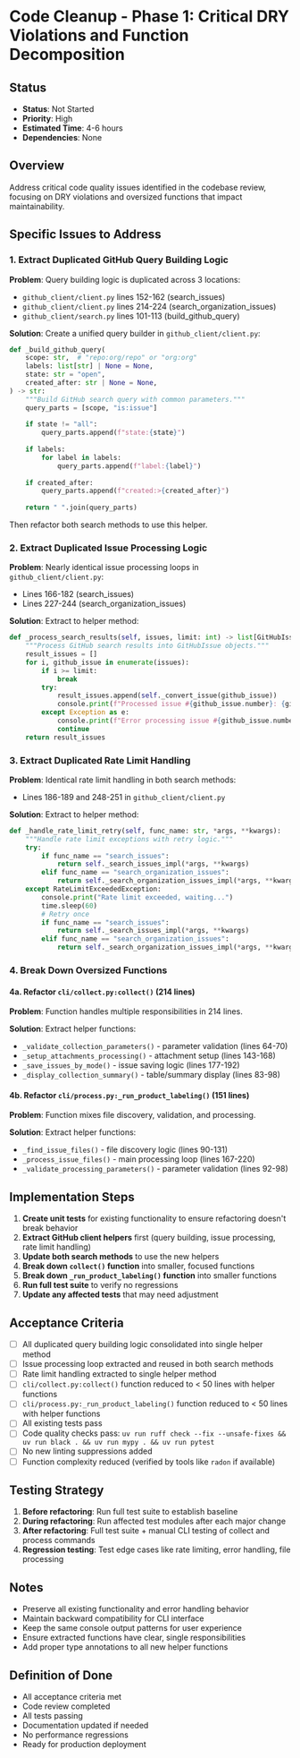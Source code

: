 # Code Cleanup - Phase 1: Critical DRY Violations and Function Decomposition

## Status
- **Status**: Not Started
- **Priority**: High
- **Estimated Time**: 4-6 hours
- **Dependencies**: None

## Overview
Address critical code quality issues identified in the codebase review, focusing on DRY violations and oversized functions that impact maintainability.

## Specific Issues to Address

### 1. Extract Duplicated GitHub Query Building Logic

**Problem**: Query building logic is duplicated across 3 locations:
- `github_client/client.py` lines 152-162 (search_issues)
- `github_client/client.py` lines 214-224 (search_organization_issues) 
- `github_client/search.py` lines 101-113 (build_github_query)

**Solution**: Create a unified query builder in `github_client/client.py`:
```python
def _build_github_query(
    scope: str,  # "repo:org/repo" or "org:org"
    labels: list[str] | None = None,
    state: str = "open",
    created_after: str | None = None,
) -> str:
    """Build GitHub search query with common parameters."""
    query_parts = [scope, "is:issue"]
    
    if state != "all":
        query_parts.append(f"state:{state}")
    
    if labels:
        for label in labels:
            query_parts.append(f"label:{label}")
    
    if created_after:
        query_parts.append(f"created:>{created_after}")
    
    return " ".join(query_parts)
```

Then refactor both search methods to use this helper.

### 2. Extract Duplicated Issue Processing Logic

**Problem**: Nearly identical issue processing loops in `github_client/client.py`:
- Lines 166-182 (search_issues)
- Lines 227-244 (search_organization_issues)

**Solution**: Extract to helper method:
```python
def _process_search_results(self, issues, limit: int) -> list[GitHubIssue]:
    """Process GitHub search results into GitHubIssue objects."""
    result_issues = []
    for i, github_issue in enumerate(issues):
        if i >= limit:
            break
        try:
            result_issues.append(self._convert_issue(github_issue))
            console.print(f"Processed issue #{github_issue.number}: {github_issue.title}")
        except Exception as e:
            console.print(f"Error processing issue #{github_issue.number}: {e}")
            continue
    return result_issues
```

### 3. Extract Duplicated Rate Limit Handling

**Problem**: Identical rate limit handling in both search methods:
- Lines 186-189 and 248-251 in `github_client/client.py`

**Solution**: Extract to helper method:
```python
def _handle_rate_limit_retry(self, func_name: str, *args, **kwargs):
    """Handle rate limit exceptions with retry logic."""
    try:
        if func_name == "search_issues":
            return self._search_issues_impl(*args, **kwargs)
        elif func_name == "search_organization_issues":
            return self._search_organization_issues_impl(*args, **kwargs)
    except RateLimitExceededException:
        console.print("Rate limit exceeded, waiting...")
        time.sleep(60)
        # Retry once
        if func_name == "search_issues":
            return self._search_issues_impl(*args, **kwargs)
        elif func_name == "search_organization_issues":
            return self._search_organization_issues_impl(*args, **kwargs)
```

### 4. Break Down Oversized Functions

#### 4a. Refactor `cli/collect.py:collect()` (214 lines)

**Problem**: Function handles multiple responsibilities in 214 lines.

**Solution**: Extract helper functions:
- `_validate_collection_parameters()` - parameter validation (lines 64-70)
- `_setup_attachments_processing()` - attachment setup (lines 143-168)
- `_save_issues_by_mode()` - issue saving logic (lines 177-192)
- `_display_collection_summary()` - table/summary display (lines 83-98)

#### 4b. Refactor `cli/process.py:_run_product_labeling()` (151 lines)

**Problem**: Function mixes file discovery, validation, and processing.

**Solution**: Extract helper functions:
- `_find_issue_files()` - file discovery logic (lines 90-131)
- `_process_issue_files()` - main processing loop (lines 167-220)
- `_validate_processing_parameters()` - parameter validation (lines 92-98)

## Implementation Steps

1. **Create unit tests** for existing functionality to ensure refactoring doesn't break behavior
2. **Extract GitHub client helpers** first (query building, issue processing, rate limit handling)
3. **Update both search methods** to use the new helpers
4. **Break down `collect()` function** into smaller, focused functions
5. **Break down `_run_product_labeling()` function** into smaller functions
6. **Run full test suite** to verify no regressions
7. **Update any affected tests** that may need adjustment

## Acceptance Criteria

- [ ] All duplicated query building logic consolidated into single helper method
- [ ] Issue processing loop extracted and reused in both search methods
- [ ] Rate limit handling extracted to single helper method
- [ ] `cli/collect.py:collect()` function reduced to < 50 lines with helper functions
- [ ] `cli/process.py:_run_product_labeling()` function reduced to < 50 lines with helper functions
- [ ] All existing tests pass
- [ ] Code quality checks pass: `uv run ruff check --fix --unsafe-fixes && uv run black . && uv run mypy . && uv run pytest`
- [ ] No new linting suppressions added
- [ ] Function complexity reduced (verified by tools like `radon` if available)

## Testing Strategy

1. **Before refactoring**: Run full test suite to establish baseline
2. **During refactoring**: Run affected test modules after each major change
3. **After refactoring**: Full test suite + manual CLI testing of collect and process commands
4. **Regression testing**: Test edge cases like rate limiting, error handling, file processing

## Notes

- Preserve all existing functionality and error handling behavior
- Maintain backward compatibility for CLI interface
- Keep the same console output patterns for user experience
- Ensure extracted functions have clear, single responsibilities
- Add proper type annotations to all new helper functions

## Definition of Done

- All acceptance criteria met
- Code review completed
- All tests passing
- Documentation updated if needed
- No performance regressions
- Ready for production deployment